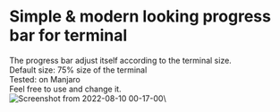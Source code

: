 # Simple & modern looking progress bar for terminal
The progress bar adjust itself according to the terminal size.\
Default size: 75% size of the terminal\
Tested: on Manjaro\
Feel free to use and change it.\
![Screenshot from 2022-08-10 00-17-00](https://user-images.githubusercontent.com/44789851/183771755-7aba1ca8-9c55-4e17-bfc3-717e1fe5de89.png)\
